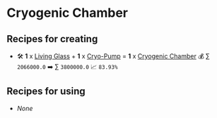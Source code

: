 # Cryogenic Chamber

## Recipes for creating

* 🛠️ **1** x [Living Glass](<Living Glass.md>) + **1** x [Cryo-Pump](<Cryo-Pump.md>) = **1** x [Cryogenic Chamber](<Cryogenic Chamber.md>) 💰 ∑ `2066000.0` ➡️ ∑ `3800000.0` 📈 `83.93%`


## Recipes for using

* _None_
